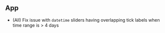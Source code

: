 ## App

- (All) Fix issue with `datetime` sliders having overlapping tick labels when time range is > 4 days
